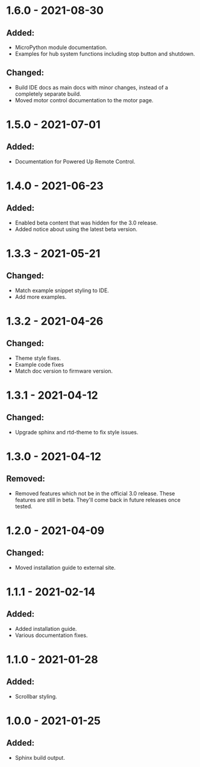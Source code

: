 # 1.6.0 - 2021-08-30

## Added:
- MicroPython module documentation.
- Examples for hub system functions including stop button and shutdown.

## Changed:
- Build IDE docs as main docs with minor changes, instead of a completely
  separate build.
- Moved motor control documentation to the motor page.

# 1.5.0 - 2021-07-01

## Added:
- Documentation for Powered Up Remote Control.

# 1.4.0 - 2021-06-23

## Added:
- Enabled beta content that was hidden for the 3.0 release.
- Added notice about using the latest beta version.

# 1.3.3 - 2021-05-21

## Changed:
- Match example snippet styling to IDE.
- Add more examples.

# 1.3.2 - 2021-04-26

## Changed:
- Theme style fixes.
- Example code fixes
- Match doc version to firmware version.

# 1.3.1 - 2021-04-12

## Changed:
- Upgrade sphinx and rtd-theme to fix style issues.

# 1.3.0 - 2021-04-12

## Removed:
- Removed features which not be in the official 3.0 release. These features
  are still in beta. They'll come back in future releases once tested.

# 1.2.0 - 2021-04-09

## Changed:
- Moved installation guide to external site.

# 1.1.1 - 2021-02-14

## Added:
- Added installation guide.
- Various documentation fixes.

# 1.1.0 - 2021-01-28

## Added:
- Scrollbar styling.

# 1.0.0 - 2021-01-25

## Added:
- Sphinx build output.
